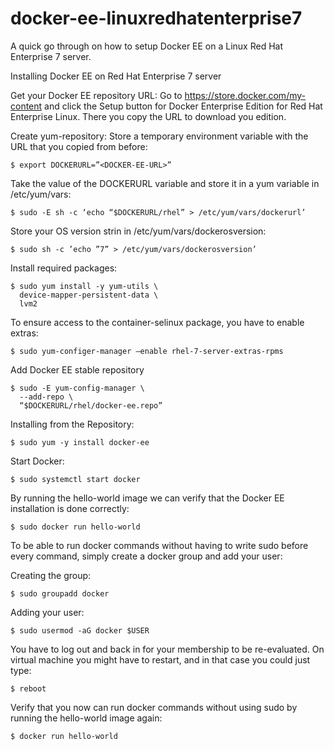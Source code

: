 # docker-ee-linuxredhatenterprise7
A quick go through on how to setup Docker EE on a Linux Red Hat Enterprise 7 server.

Installing Docker EE on Red Hat Enterprise 7 server

Get your Docker EE repository URL:
Go to https://store.docker.com/my-content and click the Setup button for Docker Enterprise Edition for Red Hat Enterprise Linux. There you copy the URL to download you edition.

Create yum-repository:
Store a temporary environment variable with the URL that you copied from before:

	$ export DOCKERURL=”<DOCKER-EE-URL>”
  
Take the value of the DOCKERURL variable and store it in a yum variable in /etc/yum/vars:

	$ sudo -E sh -c ‘echo “$DOCKERURL/rhel” > /etc/yum/vars/dockerurl’

Store your OS version strin in /etc/yum/vars/dockerosversion:

	$ sudo sh -c ’echo ”7” > /etc/yum/vars/dockerosversion’

Install required packages:

	$ sudo yum install -y yum-utils \
	  device-mapper-persistent-data \
	  lvm2

To ensure access to the container-selinux package, you have to enable extras:

	$ sudo yum-configer-manager –enable rhel-7-server-extras-rpms

Add Docker EE stable repository

	$ sudo -E yum-config-manager \
	  --add-repo \
	  “$DOCKERURL/rhel/docker-ee.repo”

Installing from the Repository:

	$ sudo yum -y install docker-ee

Start Docker:

	$ sudo systemctl start docker

By running the hello-world image we can verify that the Docker EE installation is done correctly:

	$ sudo docker run hello-world

To be able to run docker commands without having to write sudo before every command, simply create a docker group and add your user:

Creating the group:

	$ sudo groupadd docker

Adding your user:

	$ sudo usermod -aG docker $USER

You have to log out and back in for your membership to be re-evaluated. On virtual machine you might have to restart, and in that case you could just type:

	$ reboot

Verify that you now can run docker commands without using sudo by running the hello-world image again:

	$ docker run hello-world

